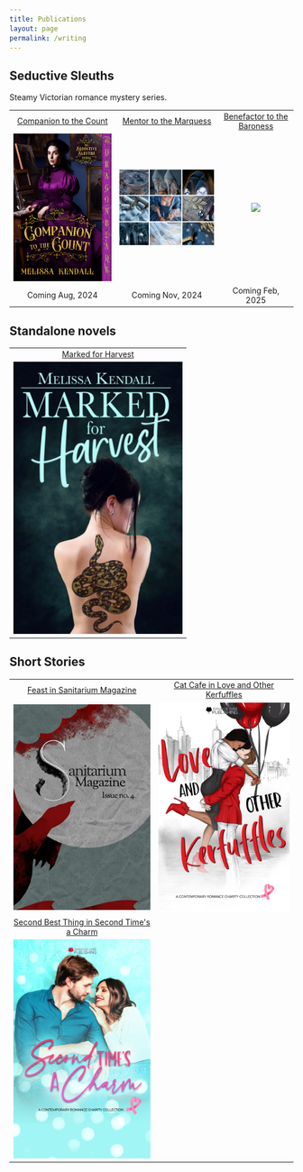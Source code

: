 ```yaml
---
title: Publications
layout: page
permalink: /writing
---
```


## Seductive Sleuths

Steamy Victorian romance mystery series.

<!-- <img width="300" src='/images/[TODO].png'/> -->

<table style="text-align:center">
    <tr>
        <td><a href="https://books2read.com/u/mlpO5A">Companion to the Count</a></td>
        <td><a href="https://www.goodreads.com/book/show/131812107-mentor-to-the-marquess">Mentor to the Marquess</a></td>
        <td><a href="https://www.goodreads.com/book/show/131812290-benefactor-to-the-baroness">Benefactor to the Baroness</a></td>
    </tr>
    <tr>
        <td><a href="https://books2read.com/u/mlpO5A"><img width="300" src='/images/CTTC.jpg'/></a></td>
        <td><a href="https://www.goodreads.com/book/show/131812107-mentor-to-the-marquess"><img width="300" src='/images/mttm-moodboard.png'/></a></td>
        <td><a href="https://www.goodreads.com/book/show/131812290-benefactor-to-the-baroness"><img width="300" src='/images/bttb-moodboard.png'/></a></td>        
    </tr>     
    <tr>
        <td>Coming Aug, 2024</td>
        <td>Coming Nov, 2024</td>
        <td>Coming Feb, 2025</td>
    </tr>       
</table>

## Standalone novels

<table style="text-align:center">
    <tr>
        <td>
            <a href="https://books2read.com/MarkedForHarvest">Marked for Harvest</a>
        </td>
    </tr>
    <tr> 
        <td>
            <a href="https://books2read.com/MarkedForHarvest"><img width="300" src='/images/MFH.jpg'/></a>
        </td>
    </tr>
</table>

## Short Stories

<table style="text-align:center">
    <tr>
        <td> 
            <a href="https://www.amazon.ca/dp/B09D9WC4CQ">Feast in Sanitarium Magazine</a>
        </td>
        <td>
            <a href="https://books2read.com/TNRCKerfluffy">Cat Cafe in Love and Other Kerfuffles</a>
        </td>
    </tr>
    <tr>
        <td>
            <a href="https://www.amazon.ca/dp/B09D9WC4CQ"><img width="620" src='/images/Feast.jpg'/></a> 
        </td>   
        <td><a href="https://books2read.com/TNRCKerfluffy"><img width="600" src='/images/TNRC.jpg'/></a></td>
    </tr>
    <tr>
        <td> 
            <a href="https://www.amazon.ca/dp/B0BWH3JY1K/ref=sr_1_1?crid=N68S6DT0CH5L">Second Best Thing in Second Time's a Charm</a>
        </td>
        <td></td>
    </tr>
    <tr>
        <td>
            <a href="https://www.amazon.ca/dp/B0BWH3JY1K/ref=sr_1_1?crid=N68S6DT0CH5L"><img width="620" src='/images/STAC.jpg'/></a> 
        </td>   
        <td></td>
    </tr>
</table>